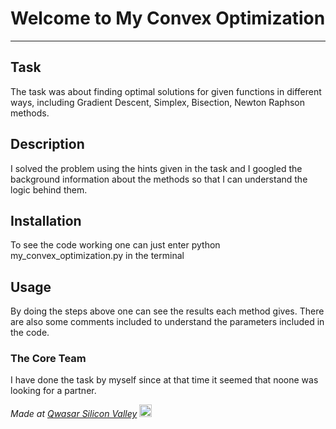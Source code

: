 # Welcome to My Convex Optimization
***

## Task
The task was about finding optimal solutions for given functions in different ways, including Gradient Descent, Simplex, Bisection, Newton Raphson methods.

## Description
I solved the problem using the hints given in the task and I googled the background information about the methods so that I can understand the logic behind them. 

## Installation
To see the code working one can just enter python my_convex_optimization.py in the terminal

## Usage
By doing the steps above one can see the results each method gives. There are also some comments included to understand the parameters included in the code.

### The Core Team
I have done the task by myself since at that time it seemed that noone was looking for a partner. 

<span><i>Made at <a href='https://qwasar.io'>Qwasar Silicon Valley</a></i></span>
<span><img alt='Qwasar Silicon Valley Logo' src='https://storage.googleapis.com/qwasar-public/qwasar-logo_50x50.png' width='20px'></span>

